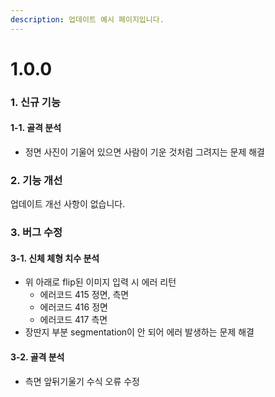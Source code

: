 ```yaml
---
description: 업데이트 예시 페이지입니다.
---
```


# 1.0.0

### 1. 신규 기능

#### 1-1. 골격 분석

* 정면 사진이 기울어 있으면 사람이 기운 것처럼 그려지는 문제 해결

### 2. 기능 개선

업데이트 개선 사항이 없습니다.

### 3. 버그 수정

#### 3-1. 신체 체형 치수 분석

* 위 아래로 flip된 이미지 입력 시 에러 리턴
  * 에러코드 415 정면, 측면
  * 에러코드 416 정면
  * 에러코드 417 측면
* 장딴지 부분 segmentation이 안 되어 에러 발생하는 문제 해결

#### 3-2. 골격 분석

* 측면 앞뒤기울기 수식 오류 수정

